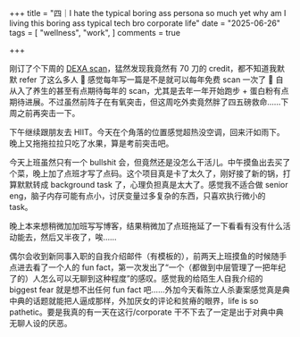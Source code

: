 +++
title = "四｜I hate the typical boring ass persona so much yet why am I living this boring ass typical tech bro corporate life"
date = "2025-06-26"
tags = [
    "wellness",
    "work",
]
comments = true

+++

刚订了个下周的 [DEXA scan](https://www.bodyspec.com/r/F8XPXY)，猛然发现我竟然有 70 刀的 credit，都不知道我默默 refer 了这么多人 🤣 感觉每年写一篇是不是就可以每年免费 scan 一次了 🤣 自从入了养生的甚至有点期待每年的 scan，尤其是去年一年开始跑步 + 蛋白粉有点期待进展。不过虽然前阵子在有氧突击，但这周吃外卖竟然胖了四五磅救命……下周之前再突击一下。

下午继续跟朋友去 HIIT。今天在个角落的位置感觉超热没空调，回来汗如雨下。晚上又拖拖拉拉只吃了水果，算是考前突击吧。

今天上班虽然只有一个 bullshit 会，但竟然还是没怎么干活儿。中午摸鱼出去买了个菜，晚上加了点班才写了点码。这个项目真是卡了太久了，刚好接了新的锅，打算默默转成 background task 了，心理负担真是太大了。感觉我不适合做 senior eng，脑子内存可能有点小，讨厌变量过多复杂的东西，只喜欢执行微小的 task。

晚上本来想稍微加加班写写博客，结果稍微加了点班拖延了一下看看有没有什么活动能去，然后又半夜了，唉…… 

偶尔会收到新同事入职的自我介绍邮件（有模板的），前两天上班摸鱼的时候随手点进去看了一个人的 fun fact，第一次发出了“一个（都做到中层管理了一把年纪了的）人怎么可以无聊到这种程度”的感叹。感觉我的给陌生人自我介绍的 biggest fear 就是想不出任何 fun fact 吧……外加今天看陈立人杀妻案感觉真是典中典的话题就能把人逼成那样，外加厌女的评论和贫瘠的眼界，life is so pathetic。要是我真的有一天在这行/corporate 干不下去了一定是出于对典中典无聊人设的厌恶。